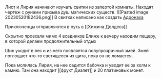 Лист и Лирия начинают изучать свитки из запертой комнаты.
Находят чертеж с рунами призыва душ магических существ.
![[Pasted image 20230520182436.png]]
В свитках написано как создать [Адронаха](Ключевые%20записи/Адронарх.md)

Приключенцы отправляются в путь в [[Хижина Делдеса]]

Скрытно проехали мимо 4 всадников
Ближе к вечеру находим пещеру, в которой делаем продолжительный отдых


Шин уходит в лес и из него появляется полупрозрачный змей. Змей поглощает что-то светящееся из щита, пока он не ломается. 

Пока молилась Лирия, на нее садится бабочка и уводит ее за холм к камню. 
Там она находит [[фрукт Диалет]] и 20 платиновых монет.




